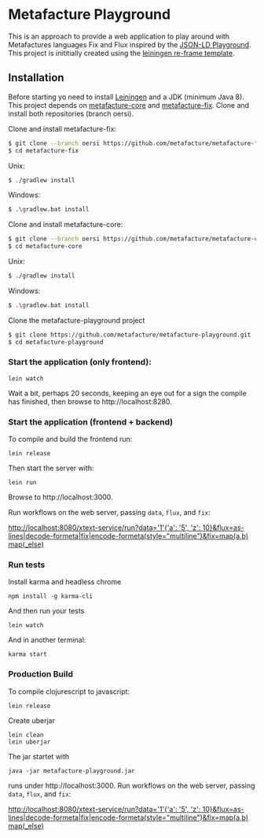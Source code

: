 # Metafacture Playground

This is an approach to provide a web application to play around with Metafactures languages Fix and Flux inspired by the [JSON-LD Playground](https://json-ld.org/playground/).
This project is inititially created using the [leiningen re-frame template](https://github.com/day8/re-frame-template).

## Installation

Before starting yo need to install [Leiningen](https://leiningen.org/) and a JDK (minimum Java 8).
This project depends on [metafacture-core](https://github.com/metafacture/metafacture-core) and [metafacture-fix](https://github.com/metafacture/metafacture-fix). Clone and install both repositories (branch oersi).

Clone and install metafacture-fix:
```bash
$ git clone --branch oersi https://github.com/metafacture/metafacture-fix.git
$ cd metafacture-fix
```

Unix:
```bash
$ ./gradlew install
```

Windows:
```bash
$ .\gradlew.bat install
```
Clone and install metafacture-core:
```bash
$ git clone --branch oersi https://github.com/metafacture/metafacture-core.git
$ cd metafacture-core
```

Unix:
```bash
$ ./gradlew install
```

Windows:
```bash
$ .\gradlew.bat install
```

Clone the metafacture-playground project

```bash
$ git clone https://github.com/metafacture/metafacture-playground.git
$ cd metafacture-playground
```

### Start the application (only frontend):

```
lein watch
```

Wait a bit, perhaps 20 seconds, keeping an eye out for a sign the compile has finished, then browse to http://localhost:8280.

### Start the application (frontend + backend)
To compile and build the frontend run:

```
lein release
```
Then start the server with:

```
lein run
```
Browse to http://localhost:3000.

Run workflows on the web server, passing `data`, `flux`, and `fix`:

[http://localhost:8080/xtext-service/run?data='1'{'a': '5', 'z': 10}&flux=as-lines|decode-formeta|fix|encode-formeta(style="multiline")&fix=map(a,b) map(_else)](http://localhost:8080/xtext-service/run?data=%271%27{%27a%27:%20%275%27,%20%27z%27:%2010}&flux=as-lines|decode-formeta|fix|encode-formeta(style=%22multiline%22)&fix=map(a,c)%20map(_else))

### Run tests

Install karma and headless chrome

```
npm install -g karma-cli
```

And then run your tests

```
lein watch
```

And in another terminal:

```
karma start
```

### Production Build

To compile clojurescript to javascript:

```
lein release
```

Create uberjar

```
lein clean
lein uberjar
```

The jar startet with

```
java -jar metafacture-playground.jar
```
runs under http://localhost:3000.
Run workflows on the web server, passing `data`, `flux`, and `fix`:

[http://localhost:8080/xtext-service/run?data='1'{'a': '5', 'z': 10}&flux=as-lines|decode-formeta|fix|encode-formeta(style="multiline")&fix=map(a,b) map(_else)](http://localhost:8080/xtext-service/run?data=%271%27{%27a%27:%20%275%27,%20%27z%27:%2010}&flux=as-lines|decode-formeta|fix|encode-formeta(style=%22multiline%22)&fix=map(a,c)%20map(_else))
